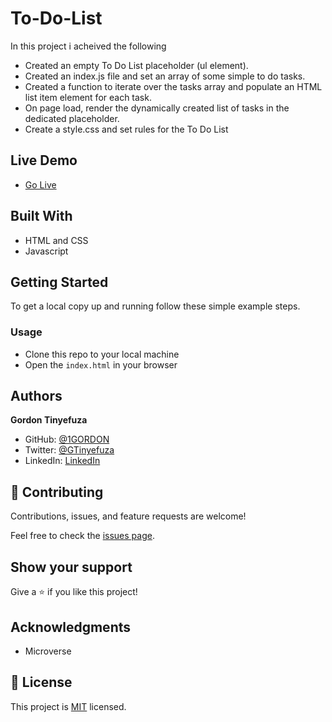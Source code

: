 # To-Do-List

In this project i acheived the following

- Created an empty To Do List placeholder (ul element).
- Created an index.js file and set an array of some simple to do tasks.
- Created a function to iterate over the tasks array and populate an HTML list item element for each task.
- On page load, render the dynamically created list of tasks in the dedicated placeholder.
- Create a style.css and set rules for the To Do List

## Live Demo

- [Go Live](https://1gordon.github.io/To-Do-List/dist/)

## Built With

- HTML and CSS
- Javascript

## Getting Started

To get a local copy up and running follow these simple example steps.

### Usage

- Clone this repo to your local machine
- Open the `index.html` in your browser

## Authors

**Gordon Tinyefuza**

- GitHub: [@1GORDON](https://github.com/1GORDON)
- Twitter: [@GTinyefuza](https://twitter.com/Tinyefuza)
- LinkedIn: [LinkedIn](www.linkedin.com/in/tinyefuza-gordon-935747213)

## 🤝 Contributing

Contributions, issues, and feature requests are welcome!

Feel free to check the [issues page](https://github.com/1GORDON/gitflow/issues).

## Show your support

Give a ⭐️ if you like this project!

## Acknowledgments

- Microverse

## 📝 License

This project is [MIT](./MIT.md) licensed.
